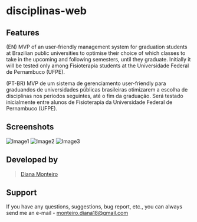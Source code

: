 # disciplinas-web

## Features
(EN)
MVP of an user-friendly management system for graduation students at Brazilian public universities to optimise their choice of which classes to take in the upcoming and following semesters, until they graduate. Initially it will be tested only among Fisioterapia students at the Universidade Federal de Pernambuco (UFPE).

(PT-BR)
MVP de um sistema de gerenciamento user-friendly para graduandos de universidades públicas brasileiras otimizarem a escolha de disciplinas nos períodos seguintes, até o fim da graduação. Será testado inicialmente entre alunos de Fisioterapia da Universidade Federal de Pernambuco (UFPE).

## Screenshots
![Image1](https://github.com/dichaves/disciplinas-web/blob/main/Captura%20de%20Tela%202023-02-18%20a%CC%80s%2016.27.59.png)
![Image2](https://github.com/dichaves/disciplinas-web/blob/main/Captura%20de%20Tela%202023-02-18%20a%CC%80s%2016.28.26.png)
![Image3](https://github.com/dichaves/disciplinas-web/blob/main/Captura%20de%20Tela%202023-02-18%20a%CC%80s%2016.29.29.png)
## Developed by
> [Diana Monteiro](https://linkedin.com/in/diana-monteiro)
## Support
If you have any questions, suggestions, bug report, etc., you can always send me an e-mail - monteiro.diana18@gmail.com
